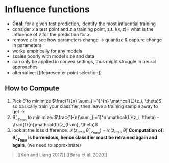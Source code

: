 # Influence functions 
- **Goal**: for a given test prediction, identify the most influential training
- consider $x$ a test point and $z$ a training point, s.t. $I(x,z) =$ what is the influence of $z$ for the prediction for $x$.
- remove $z$ to see how parameters change -> quantize & capture change in parameters
- works empirically for any models
- scales poorly with model size and data 
- can only be applied in convex settings, thus might struggle in neural approaches 
- alternative: [[Representer point selection]]

## How to Compute
1. Pick $\hat{\theta}$ to minimize $\frac{1}{n} \sum_{i=1}^{n} \mathcal{L}(z_i, \theta)$, so basically train your classifier, then leave a training sample away to get ->
2. $\hat{\theta}_{-z_{train}}$ to minimize: $\frac{1}{n}\sum_{i=1}^n \mathcal{L}(z_i, \theta) - \frac{1}{n}\mathcal{L}(z_{train}, \theta)$
3. look at the loss difference: $\mathcal{L}(z_{test},  \hat{\theta}_{-z_{train}}) - \mathcal{L}(z_{test}, \hat{\theta})$
	**Computation of: $\hat{\theta}_{-z_{train}}$ is horrendous, hence classifier must be retrained again and again**, (we need to approximate)

> [[Koh and Liang 2017]]
> [[Basu et al. 2020]]
